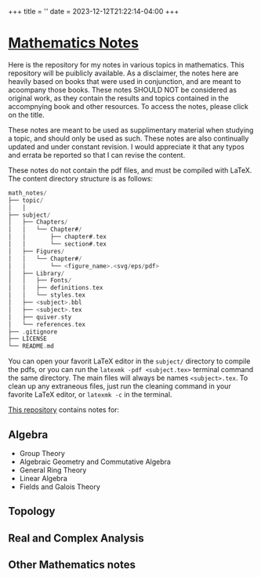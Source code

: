 +++
title = ''
date = 2023-12-12T21:22:14-04:00
+++

# [Mathematics Notes](https://github.com/azabelmena/math_notes)

Here is the repository for my notes in various topics in mathematics. This
repository will be puiblicly available. As a disclaimer, the notes here are
heavily based on books that were used in conjunction, and are meant to acoompany
those books. These notes SHOULD NOT be considered as original work, as they
contain the results and topics contained in the accompnying book and other
resources. To access the notes, please click on the title.

These notes are meant to be used as supplimentary material when studying a topic,
and should only be used as such. These notes are also continually updated and
under constant revision. I would appreciate it that any typos and errata be
reported so that I can revise the content.

These notes do not contain the pdf files, and must be compiled with LaTeX.  The
content directory structure is as follows:

```c
math_notes/
├── topic/
│   │
├── subject/
│   ├── Chapters/
│   │   └── Chapter#/
│   │       ├── chapter#.tex
│   │       └── section#.tex
│   ├── Figures/
│   │   └── Chapter#/
│   │       └── <figure_name>.<svg/eps/pdf>
│   ├── Library/
│   │   ├── Fonts/
│   │   ├── definitions.tex
│   │   └── styles.tex
│   ├── <subject>.bbl
│   ├── <subject>.tex
│   ├── quiver.sty
│   └── references.tex
├── .gitignore
├── LICENSE
└── README.md
```

You can open your favorit LaTeX editor in the `subject/` directory to compile
the pdfs, or you can run the `latexmk -pdf <subject.tex>` terminal command the
same directory. The main files will always be names `<subject>.tex`. To clean up
any extraneous files, just run the cleaning command in your favorite LaTeX
editor, or `latexmk -c` in the terminal.


[This repository](https://github.com/azabelmena/math_notes) contains notes for:

## Algebra
- Group Theory
- Algebraic Geometry and Commutative Algebra
- General Ring Theory
- Linear Algebra
- Fields and Galois Theory

## Topology

## Real and Complex Analysis

## Other Mathematics notes
